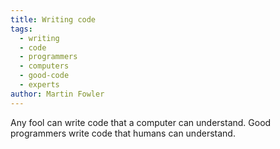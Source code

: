 ```yaml
---
title: Writing code
tags:
  - writing
  - code
  - programmers
  - computers
  - good-code
  - experts
author: Martin Fowler
---
```


Any fool can write code that a computer can understand. Good programmers write code that humans can understand.
